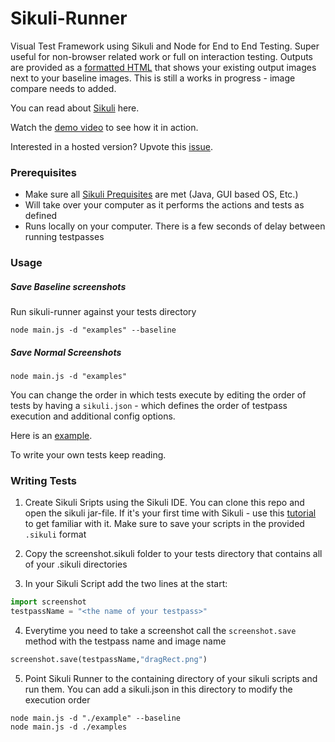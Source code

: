 # Sikuli-Runner

Visual Test Framework using Sikuli and Node for End to End Testing. Super useful for non-browser related work or full on interaction testing. Outputs are provided as a [formatted HTML](https://htmlpreview.github.io/?https://github.com/rlingineni/Sikuli-Runner/blob/master/example/output.html)  that shows your existing output images next to your baseline images. This is still a works in progress -  image compare needs to added.

You can read about [Sikuli](http://sikulix.com/#home1) here.

Watch the [demo video](https://github.com/rlingineni/Sikuli-Runner/blob/master/sikuli-runner-demo.mov) to see how it in action.

Interested in a hosted version? Upvote this [issue](https://github.com/rlingineni/Sikuli-Runner/issues).

### Prerequisites

- Make sure all [Sikuli Prequisites](http://sikulix.com/quickstart/) are met (Java, GUI based OS, Etc.) 
- Will take over your computer as it performs the actions and tests as defined
- Runs locally on your computer. There is a few seconds of delay between running testpasses

### Usage

##### Save Baseline screenshots
Run sikuli-runner against your tests directory

```
node main.js -d "examples" --baseline
```

##### Save Normal Screenshots
```
node main.js -d "examples" 
```

You can change the order in which tests execute by editing the order of tests by having a `sikuli.json` - which defines the order of testpass execution and additional config options. 

Here is an [example](https://github.com/rlingineni/Sikuli-Runner/blob/master/example/sikuli.json). 

To write your own tests keep reading.

### Writing Tests

1. Create Sikuli Sripts using the Sikuli IDE. You can clone this repo and open the sikuli jar-file. If it's your first time with Sikuli - use this [tutorial](http://doc.sikuli.org/tutorials/sliders/sliders.html) to get familiar with it. Make sure to save your scripts in the provided `.sikuli` format


2. Copy the screenshot.sikuli folder to your tests directory that contains all of your .sikuli directories


3. In your Sikuli Script add the two lines at the start:

```python
import screenshot
testpassName = "<the name of your testpass>"
```

4. Everytime you need to take a screenshot call the `screenshot.save` method with the testpass name and image name

```python
screenshot.save(testpassName,"dragRect.png")
```

5. Point Sikuli Runner to the containing directory of your sikuli scripts and run them. You can add a sikuli.json in this directory to modify the execution order

```
node main.js -d "./example" --baseline
node main.js -d ./examples 
```

